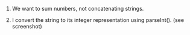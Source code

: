 1. We want to sum numbers, not concatenating strings.

2. I convert the string to its integer representation using parseInt(). (see screenshot)
